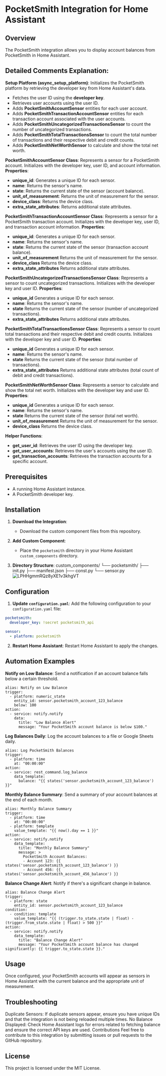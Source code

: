 # PocketSmith Integration for Home Assistant

## Overview
The PocketSmith integration allows you to display account balances from PocketSmith in Home Assistant.

## Detailed Comments Explanation:

**Setup Platform (async_setup_platform)**:
Initializes the PocketSmith platform by retrieving the developer key from Home Assistant's data.
 - Fetches the user ID using the **developer key**.
 - Retrieves user accounts using the user ID.
  - Adds **PocketSmithAccountSensor** entities for each user account.
  - Adds **PocketSmithTransactionAccountSensor** entities for each transaction account associated with the user accounts.
  - Adds **PocketSmithUncategorizedTransactionsSensor** to count the number of uncategorized transactions.
  - Adds **PocketSmithTotalTransactionsSensor** to count the total number of transactions and their respective debit and credit counts.
  - Adds **PocketSmithNetWorthSensor** to calculate and show the total net worth.

**PocketSmithAccountSensor Class**:
Represents a sensor for a PocketSmith account.
Initializes with the developer key, user ID, and account information.
**Properties**:
 - **unique_id**: Generates a unique ID for each sensor.
 - **name**: Returns the sensor's name.
 - **state**: Returns the current state of the sensor (account balance).
 - **unit_of_measurement**: Returns the unit of measurement for the sensor.
 - **device_class**: Returns the device class.
 - **extra_state_attributes**: Returns additional state attributes.

**PocketSmithTransactionAccountSensor Class**:
Represents a sensor for a PocketSmith transaction account.
Initializes with the developer key, user ID, and transaction account information.
**Properties**:
 - **unique_id**: Generates a unique ID for each sensor.
 - **name**: Returns the sensor's name.
 - **state**: Returns the current state of the sensor (transaction account balance).
 - **unit_of_measurement** Returns the unit of measurement for the sensor.
 - **device_class** Returns the device class.
 - **extra_state_attributes** Returns additional state attributes.
 
**PocketSmithUncategorizedTransactionsSensor Class**:
Represents a sensor to count uncategorized transactions.
Initializes with the developer key and user ID.
**Properties**:
  - **unique_id** Generates a unique ID for each sensor.
  - **name**: Returns the sensor's name.
  - **state** Returns the current state of the sensor (number of uncategorized transactions).
  - **extra_state_attributes** Returns additional state attributes.

**PocketSmithTotalTransactionsSensor Class**:
Represents a sensor to count total transactions and their respective debit and credit counts.
Initializes with the developer key and user ID.
**Properties**:
 - **unique_id** Generates a unique ID for each sensor.
 - **name**: Returns the sensor's name.
 - **state** Returns the current state of the sensor (total number of transactions).
 - **extra_state_attributes** Returns additional state attributes (total count of debit and credit transactions).

**PocketSmithNetWorthSensor Class**:
Represents a sensor to calculate and show the total net worth.
Initializes with the developer key and user ID.
**Properties**:
 - **unique_id** Generates a unique ID for each sensor.
 - **name**: Returns the sensor's name.
 - **state** Returns the current state of the sensor (total net worth).
 - **unit_of_measurement** Returns the unit of measurement for the sensor.
 - **device_class** Returns the device class.

**Helper Functions**:
 - **get_user_id**: Retrieves the user ID using the developer key.
 - **get_user_accounts**: Retrieves the user's accounts using the user ID.
 - **get_transaction_accounts**: Retrieves the transaction accounts for a specific account.

## Prerequisites
 - A running Home Assistant instance.
 - A PocketSmith developer key.

## Installation

1. **Download the Integration**:
   - Download the custom component files from this repository.

2. **Add Custom Component**:
   - Place the `pocketsmith` directory in your Home Assistant `custom_components` directory.

3. **Directory Structure**:
custom_components/
└── pocketsmith/
├── init.py
├── manifest.json
├── const.py
└── sensor.py
![LPHHgmmRQz8yXE1v3khgVT](https://github.com/cloudbr34k84/home-assistant-pocketsmith/assets/58960644/ab51d2a9-2c42-4244-8dd8-708f6ee02a36)


## Configuration

1. **Update `configuration.yaml`**:
Add the following configuration to your `configuration.yaml` file:
```yaml
pocketsmith:
  developer_key: !secret pocketsmith_api

sensor:
  - platform: pocketsmith
```
2. **Restart Home Assistant**:
Restart Home Assistant to apply the changes.

## Automation Examples
**Notify on Low Balance**:
Send a notification if an account balance falls below a certain threshold.
```
alias: Notify on Low Balance
trigger:
  - platform: numeric_state
    entity_id: sensor.pocketsmith_account_123_balance
    below: 100
action:
  - service: notify.notify
    data:
      title: "Low Balance Alert"
      message: "Your PocketSmith account balance is below $100."
```
**Log Balances Daily**:
Log the account balances to a file or Google Sheets daily.
```
alias: Log PocketSmith Balances
trigger:
  - platform: time
    at: "00:00:00"
action:
  - service: rest_command.log_balance
    data_template:
      balance: "{{ states('sensor.pocketsmith_account_123_balance') }}"
```
**Monthly Balance Summary**:
Send a summary of your account balances at the end of each month.
```
alias: Monthly Balance Summary
trigger:
  - platform: time
    at: "00:00:00"
  - platform: template
    value_template: "{{ now().day == 1 }}"
action:
  - service: notify.notify
    data_template:
      title: "Monthly Balance Summary"
      message: >
        PocketSmith Account Balances:
        - Account 123: {{ states('sensor.pocketsmith_account_123_balance') }}
        - Account 456: {{ states('sensor.pocketsmith_account_456_balance') }}
```
**Balance Change Alert**:
Notify if there's a significant change in balance.
```
alias: Balance Change Alert
trigger:
  - platform: state
    entity_id: sensor.pocketsmith_account_123_balance
condition:
  - condition: template
    value_template: "{{ (trigger.to_state.state | float) - (trigger.from_state.state | float) > 500 }}"
action:
  - service: notify.notify
    data_template:
      title: "Balance Change Alert"
      message: "Your PocketSmith account balance has changed significantly: {{ trigger.to_state.state }}."
```



## Usage

Once configured, your PocketSmith accounts will appear as sensors in Home Assistant with the current balance and the appropriate unit of measurement.

## Troubleshooting
Duplicate Sensors: If duplicate sensors appear, ensure you have unique IDs and that the integration is not being reloaded multiple times.
No Balance Displayed: Check Home Assistant logs for errors related to fetching balance and ensure the correct API keys are used.
Contributions
Feel free to contribute to this integration by submitting issues or pull requests to the GitHub repository.

## License
This project is licensed under the MIT License.


